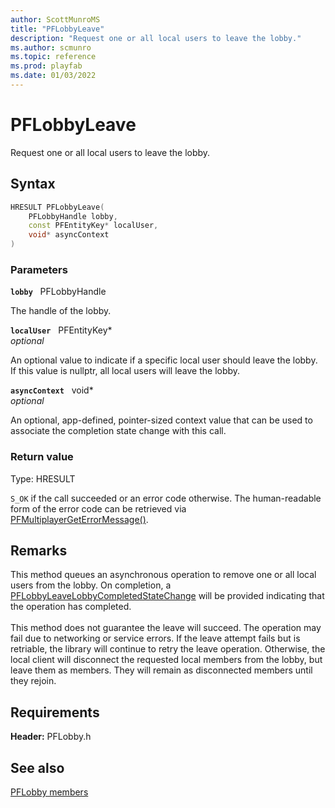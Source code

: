 ```yaml
---
author: ScottMunroMS
title: "PFLobbyLeave"
description: "Request one or all local users to leave the lobby."
ms.author: scmunro
ms.topic: reference
ms.prod: playfab
ms.date: 01/03/2022
---
```


# PFLobbyLeave  

Request one or all local users to leave the lobby.  

## Syntax  
  
```cpp
HRESULT PFLobbyLeave(  
    PFLobbyHandle lobby,  
    const PFEntityKey* localUser,  
    void* asyncContext  
)  
```  
  
### Parameters  
  
**`lobby`** &nbsp; PFLobbyHandle  
  
The handle of the lobby.  
  
**`localUser`** &nbsp; PFEntityKey*  
*optional*  
  
An optional value to indicate if a specific local user should leave the lobby. If this value is nullptr, all local users will leave the lobby.  
  
**`asyncContext`** &nbsp; void*  
*optional*  
  
An optional, app-defined, pointer-sized context value that can be used to associate the completion state change with this call.  
  
  
### Return value
Type: HRESULT
  
```S_OK``` if the call succeeded or an error code otherwise. The human-readable form of the error code can be retrieved via [PFMultiplayerGetErrorMessage()](../../pfmultiplayer/functions/pfmultiplayergeterrormessage.md).
  
## Remarks  
  
This method queues an asynchronous operation to remove one or all local users from the lobby. On completion, a [PFLobbyLeaveLobbyCompletedStateChange](../structs/pflobbyleavelobbycompletedstatechange.md) will be provided indicating that the operation has completed. <br /><br /> This method does not guarantee the leave will succeed. The operation may fail due to networking or service errors. If the leave attempt fails but is retriable, the library will continue to retry the leave operation. Otherwise, the local client will disconnect the requested local members from the lobby, but leave them as members. They will remain as disconnected members until they rejoin.
  
## Requirements  
  
**Header:** PFLobby.h
  
## See also  
[PFLobby members](../pflobby_members.md)  

  
  
